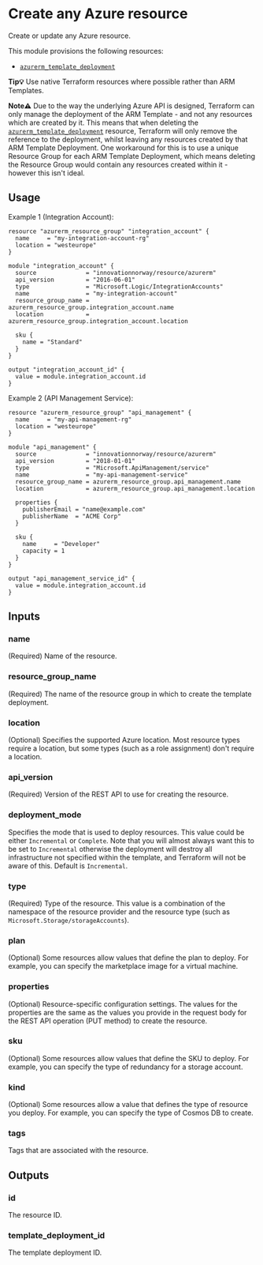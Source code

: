 # Create any Azure resource

Create or update any Azure resource.

This module provisions the following resources:

- [`azurerm_template_deployment`](https://www.terraform.io/docs/providers/azurerm/r/template_deployment.html)

**Tip💡** Use native Terraform resources where possible rather than ARM Templates.

**Note⚠️** Due to the way the underlying Azure API is designed, Terraform can only manage the deployment of the ARM Template - and not any resources which are created by it. This means that when deleting the [`azurerm_template_deployment`](https://www.terraform.io/docs/providers/azurerm/r/template_deployment.html) resource, Terraform will only remove the reference to the deployment, whilst leaving any resources created by that ARM Template Deployment. One workaround for this is to use a unique Resource Group for each ARM Template Deployment, which means deleting the Resource Group would contain any resources created within it - however this isn't ideal.

## Usage

Example 1 (Integration Account):

```hcl
resource "azurerm_resource_group" "integration_account" {
  name     = "my-integration-account-rg"
  location = "westeurope"
}

module "integration_account" {
  source              = "innovationnorway/resource/azurerm"
  api_version         = "2016-06-01"
  type                = "Microsoft.Logic/IntegrationAccounts"
  name                = "my-integration-account"
  resource_group_name = azurerm_resource_group.integration_account.name
  location            = azurerm_resource_group.integration_account.location

  sku {
    name = "Standard"
  }
}

output "integration_account_id" {
  value = module.integration_account.id
}
```

Example 2 (API Management Service):

```hcl
resource "azurerm_resource_group" "api_management" {
  name     = "my-api-management-rg"
  location = "westeurope"
}

module "api_management" {
  source              = "innovationnorway/resource/azurerm"
  api_version         = "2018-01-01"
  type                = "Microsoft.ApiManagement/service"
  name                = "my-api-management-service"
  resource_group_name = azurerm_resource_group.api_management.name
  location            = azurerm_resource_group.api_management.location

  properties {
    publisherEmail = "name@example.com"
    publisherName  = "ACME Corp"
  }

  sku {
    name     = "Developer"
    capacity = 1
  }
}

output "api_management_service_id" {
  value = module.integration_account.id
}
```

## Inputs

### name

(Required) Name of the resource.

### resource_group_name

(Required) The name of the resource group in which to create the template deployment.


### location

(Optional) Specifies the supported Azure location. Most resource types require a location, but some types (such as a role assignment) don't require a location.

### api_version

(Required) Version of the REST API to use for creating the resource.

### deployment_mode

Specifies the mode that is used to deploy resources. This value could be either `Incremental` or `Complete`. Note that you will almost always want this to be set to `Incremental` otherwise the deployment will destroy all infrastructure not specified within the template, and Terraform will not be aware of this. Default is `Incremental`.

### type

(Required) Type of the resource. This value is a combination of the namespace of the resource provider and the resource type (such as `Microsoft.Storage/storageAccounts`).

### plan

(Optional) Some resources allow values that define the plan to deploy. For example, you can specify the marketplace image for a virtual machine.

### properties

(Optional) Resource-specific configuration settings. The values for the properties are the same as the values you provide in the request body for the REST API operation (PUT method) to create the resource.

### sku

(Optional) Some resources allow values that define the SKU to deploy. For example, you can specify the type of redundancy for a storage account.

### kind

(Optional) Some resources allow a value that defines the type of resource you deploy. For example, you can specify the type of Cosmos DB to create.

### tags

Tags that are associated with the resource.

## Outputs

### id

The resource ID.

### template_deployment_id

The template deployment ID.

